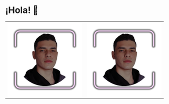 # ¡Hola! 👋


<table style="border-collapse: collapse; border: none;">
  <tr>
    <td style="border: none;">
      <a href="#" onclick="return false;">
        <img src="assets/11.png" width="300">
      </a>
    </td>
    <td style="border: none;">
      <a href="#" onclick="return false;">
        <img src="assets/11.png" width="300">
      </a>
    </td>
  </tr>
</table>

